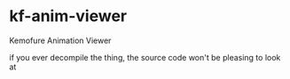 # kf-anim-viewer
Kemofure Animation Viewer

if you ever decompile the thing, the source code won't be pleasing to look at
